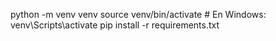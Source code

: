 python -m venv venv
source venv/bin/activate  # En Windows: venv\Scripts\activate
pip install -r requirements.txt